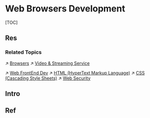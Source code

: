 # Web Browsers Development

[TOC]



## Res
### Related Topics
↗ [Browsers](../../../🔑%20CS%20Core/🧰%20Generic%20Tools%20&%20Projects/Browsers/Browsers.md)
↗ [Video & Streaming Service](../../Web%20Development/Video%20&%20Streaming%20Service/Video%20&%20Streaming%20Service.md)

↗ [Web FrontEnd Dev](../../Web%20Development/🖥️%20Web%20FrontEnd%20Dev/Web%20FrontEnd%20Dev.md)
↗ [HTML (HyperText Markup Language)](../../Web%20Development/🖥️%20Web%20FrontEnd%20Dev/📌%20Web%20Frontend%20Basics/HTML%20(HyperText%20Markup%20Language)/HTML%20(HyperText%20Markup%20Language).md)
↗ [CSS (Cascading Style Sheets)](../../Web%20Development/🖥️%20Web%20FrontEnd%20Dev/📌%20Web%20Frontend%20Basics/CSS%20(Cascading%20Style%20Sheets)/CSS%20(Cascading%20Style%20Sheets).md)
↗ [Web Security](../../../CyberSecurity/Application%20Security/💉%20Web%20Security/Web%20Security.md)



## Intro



## Ref
